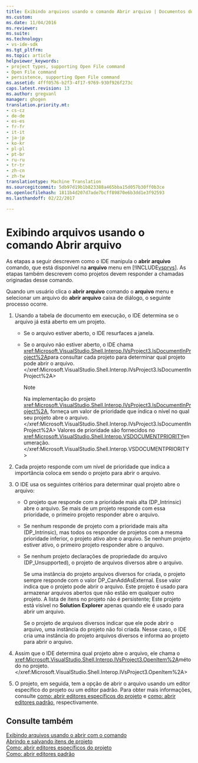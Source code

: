 ```yaml
---
title: Exibindo arquivos usando o comando Abrir arquivo | Documentos do Microsoft
ms.custom: 
ms.date: 11/04/2016
ms.reviewer: 
ms.suite: 
ms.technology:
- vs-ide-sdk
ms.tgt_pltfrm: 
ms.topic: article
helpviewer_keywords:
- project types, supporting Open File command
- Open File command
- persistence, supporting Open File command
ms.assetid: 4fff0576-b2f3-4f17-9769-930f926f273c
caps.latest.revision: 13
ms.author: gregvanl
manager: ghogen
translation.priority.mt:
- cs-cz
- de-de
- es-es
- fr-fr
- it-it
- ja-jp
- ko-kr
- pl-pl
- pt-br
- ru-ru
- tr-tr
- zh-cn
- zh-tw
translationtype: Machine Translation
ms.sourcegitcommit: 5db97d19b1b823388a465bba15d057b30ff0b3ce
ms.openlocfilehash: 1811b4d207d7ade7bcff89870e6b3dd1e3f92593
ms.lasthandoff: 02/22/2017

---
```

# <a name="displaying-files-by-using-the-open-file-command"></a>Exibindo arquivos usando o comando Abrir arquivo
As etapas a seguir descrevem como o IDE manipula o **abrir arquivo** comando, que está disponível na **arquivo** menu em [!INCLUDE[vsprvs](../../code-quality/includes/vsprvs_md.md)]. As etapas também descrevem como projetos devem responder a chamadas originadas desse comando.  
  
 Quando um usuário clica o **abrir arquivo** comando o **arquivo** menu e selecionar um arquivo do **abrir arquivo** caixa de diálogo, o seguinte processo ocorre.  
  
1.  Usando a tabela de documento em execução, o IDE determina se o arquivo já está aberto em um projeto.  
  
    -   Se o arquivo estiver aberto, o IDE resurfaces a janela.  
  
    -   Se o arquivo não estiver aberto, o IDE chama <xref:Microsoft.VisualStudio.Shell.Interop.IVsProject3.IsDocumentInProject%2A>para consultar cada projeto para determinar qual projeto pode abrir o arquivo.</xref:Microsoft.VisualStudio.Shell.Interop.IVsProject3.IsDocumentInProject%2A>  
  
        > [!NOTE]
        >  Na implementação do projeto <xref:Microsoft.VisualStudio.Shell.Interop.IVsProject3.IsDocumentInProject%2A>, forneça um valor de prioridade que indica o nível no qual seu projeto abre o arquivo.</xref:Microsoft.VisualStudio.Shell.Interop.IVsProject3.IsDocumentInProject%2A> Valores de prioridade são fornecidos no <xref:Microsoft.VisualStudio.Shell.Interop.VSDOCUMENTPRIORITY>enumeração.</xref:Microsoft.VisualStudio.Shell.Interop.VSDOCUMENTPRIORITY>  
  
2.  Cada projeto responde com um nível de prioridade que indica a importância coloca em sendo o projeto para abrir o arquivo.  
  
3.  O IDE usa os seguintes critérios para determinar qual projeto abre o arquivo:  
  
    -   O projeto que responde com a prioridade mais alta (DP_Intrinsic) abre o arquivo. Se mais de um projeto responde com essa prioridade, o primeiro projeto responder abre o arquivo.  
  
    -   Se nenhum responde de projeto com a prioridade mais alta (DP_Intrinsic), mas todos os responder de projetos com a mesma prioridade inferior, o projeto ativo abre o arquivo. Se nenhum projeto estiver ativo, o primeiro projeto responder abre o arquivo.  
  
    -   Se nenhum projeto declarações de propriedade do arquivo (DP_Unsupported), o projeto de arquivos diversos abre o arquivo.  
  
         Se uma instância do projeto arquivos diversos for criada, o projeto sempre responde com o valor DP_CanAddAsExternal. Esse valor indica que o projeto pode abrir o arquivo. Este projeto é usado para armazenar arquivos abertos que não estão em qualquer outro projeto. A lista de itens no projeto não é persistente; Este projeto está visível no **Solution Explorer** apenas quando ele é usado para abrir um arquivo.  
  
         Se o projeto de arquivos diversos indicar que ele pode abrir o arquivo, uma instância do projeto não foi criada. Nesse caso, o IDE cria uma instância do projeto arquivos diversos e informa ao projeto para abrir o arquivo.  
  
4.  Assim que o IDE determina qual projeto abre o arquivo, ele chama o <xref:Microsoft.VisualStudio.Shell.Interop.IVsProject3.OpenItem%2A>método no projeto.</xref:Microsoft.VisualStudio.Shell.Interop.IVsProject3.OpenItem%2A>  
  
5.  O projeto, em seguida, tem a opção de abrir o arquivo usando um editor específico do projeto ou um editor padrão. Para obter mais informações, consulte [como: abrir editores específicos do projeto](../../extensibility/how-to-open-project-specific-editors.md) e [como: abrir editores padrão](../../extensibility/how-to-open-standard-editors.md), respectivamente.  
  
## <a name="see-also"></a>Consulte também  
 [Exibindo arquivos usando o abrir com o comando](../../extensibility/internals/displaying-files-by-using-the-open-with-command.md)   
 [Abrindo e salvando itens de projeto](../../extensibility/internals/opening-and-saving-project-items.md)   
 [Como: abrir editores específicos do projeto](../../extensibility/how-to-open-project-specific-editors.md)   
 [Como: abrir editores padrão](../../extensibility/how-to-open-standard-editors.md)
